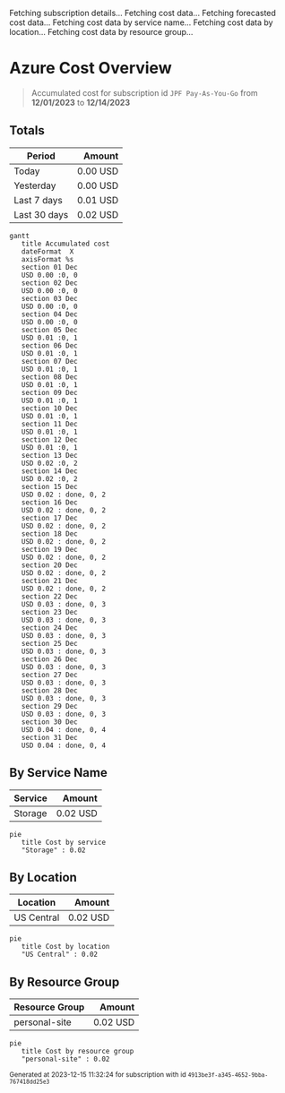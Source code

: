 Fetching subscription details...
Fetching cost data...
Fetching forecasted cost data...
Fetching cost data by service name...
Fetching cost data by location...
Fetching cost data by resource group...
# Azure Cost Overview

> Accumulated cost for subscription id `JPF Pay-As-You-Go` from **12/01/2023** to **12/14/2023**

## Totals

|Period|Amount|
|---|---:|
|Today|0.00 USD|
|Yesterday|0.00 USD|
|Last 7 days|0.01 USD|
|Last 30 days|0.02 USD|

```mermaid
gantt
   title Accumulated cost
   dateFormat  X
   axisFormat %s
   section 01 Dec
   USD 0.00 :0, 0
   section 02 Dec
   USD 0.00 :0, 0
   section 03 Dec
   USD 0.00 :0, 0
   section 04 Dec
   USD 0.00 :0, 0
   section 05 Dec
   USD 0.01 :0, 1
   section 06 Dec
   USD 0.01 :0, 1
   section 07 Dec
   USD 0.01 :0, 1
   section 08 Dec
   USD 0.01 :0, 1
   section 09 Dec
   USD 0.01 :0, 1
   section 10 Dec
   USD 0.01 :0, 1
   section 11 Dec
   USD 0.01 :0, 1
   section 12 Dec
   USD 0.01 :0, 1
   section 13 Dec
   USD 0.02 :0, 2
   section 14 Dec
   USD 0.02 :0, 2
   section 15 Dec
   USD 0.02 : done, 0, 2
   section 16 Dec
   USD 0.02 : done, 0, 2
   section 17 Dec
   USD 0.02 : done, 0, 2
   section 18 Dec
   USD 0.02 : done, 0, 2
   section 19 Dec
   USD 0.02 : done, 0, 2
   section 20 Dec
   USD 0.02 : done, 0, 2
   section 21 Dec
   USD 0.02 : done, 0, 2
   section 22 Dec
   USD 0.03 : done, 0, 3
   section 23 Dec
   USD 0.03 : done, 0, 3
   section 24 Dec
   USD 0.03 : done, 0, 3
   section 25 Dec
   USD 0.03 : done, 0, 3
   section 26 Dec
   USD 0.03 : done, 0, 3
   section 27 Dec
   USD 0.03 : done, 0, 3
   section 28 Dec
   USD 0.03 : done, 0, 3
   section 29 Dec
   USD 0.03 : done, 0, 3
   section 30 Dec
   USD 0.04 : done, 0, 4
   section 31 Dec
   USD 0.04 : done, 0, 4
```

## By Service Name

|Service|Amount|
|---|---:|
|Storage|0.02 USD|

```mermaid
pie
   title Cost by service
   "Storage" : 0.02
```

## By Location

|Location|Amount|
|---|---:|
|US Central|0.02 USD|

```mermaid
pie
   title Cost by location
   "US Central" : 0.02
```

## By Resource Group

|Resource Group|Amount|
|---|---:|
|personal-site|0.02 USD|

```mermaid
pie
   title Cost by resource group
   "personal-site" : 0.02
```

<sup>Generated at 2023-12-15 11:32:24 for subscription with id `4913be3f-a345-4652-9bba-767418dd25e3`</sup>
